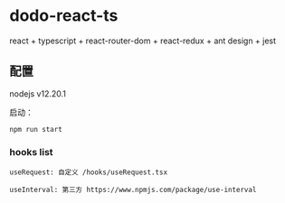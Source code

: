 # dodo-react-ts

react + typescript + react-router-dom + react-redux + ant design + jest 

## 配置

nodejs v12.20.1

启动： 
```
npm run start 
```

### hooks list

```
useRequest: 自定义 /hooks/useRequest.tsx

useInterval: 第三方 https://www.npmjs.com/package/use-interval

```


 
